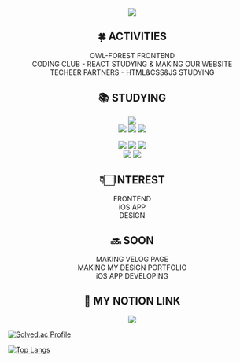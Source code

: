 <div align=center>
<img src="https://capsule-render.vercel.app/api?type=waving&color=auto&height=200&section=header&text=WELCOME&fontSize=90" />
</div>

<div align=center>
  <h2>🍀 ACTIVITIES</h2>
  OWL-FOREST FRONTEND <br>
  CODING CLUB - REACT STUDYING & MAKING OUR WEBSITE <br>
  TECHEER PARTNERS - HTML&CSS&JS STUDYING
</div>

<div align=center>
  <h2>📚 STUDYING </h2>
  <img src="https://img.shields.io/badge/React-61DAFB?style=flat-square&logo=React&logoColor=blue"/> <br>
  <img src="https://img.shields.io/badge/HTML5-E34F26?style=flat-square&logo=HTML&logoColor=orange"/> <img src="https://img.shields.io/badge/CSS3-1572B6?style=flat-square&logo=CSS3&logoColor=black"/> <img src="https://img.shields.io/badge/JavaScript-F7DF1E?style=flat-square&logo=JavaScript&logoColor=Yellow"/>  <br> 
  
  <img src="https://img.shields.io/badge/MySQL-4479A1?style=flat-square&logo=MySQL&logoColor=white"/> <img src="https://img.shields.io/badge/Java-007396?style=flat&logo=Java&logoColor=white" /> <img src="https://img.shields.io/badge/Python-3776AB?style=flat-square&logo=Python&logoColor=white"/> <br> <img src="https://img.shields.io/badge/GitKraken-179287?style=flat-square&logo=GitKraken&logoColor=Green"/> <img src="https://img.shields.io/badge/macOS-000000?style=flat-square&logo=macOS&logoColor=white"/>

</div>

<div align=center>
  <h2>👇🏻INTEREST</h2>
  FRONTEND <br>
  iOS APP <br>
  DESIGN
</div> 

<div align=center>
  <h2>🔜 SOON</h2>
  MAKING VELOG PAGE <br>
  MAKING MY DESIGN PORTFOLIO <br>
  iOS APP DEVELOPING
</div>

<div align=center><h2>📂 MY NOTION LINK</h2><a href="https://www.notion.so/yeahzxnn/yeahzxnn-6e87a93d63d9429386c90cf10f683294" target="_blank"> <img src="https://img.shields.io/badge/Notion-000000?style=flat-square&logo=Notion&logoColor=white"/> </a>
</div>

[![Solved.ac Profile](http://mazassumnida.wtf/api/generate_badge?boj=whynotyoucan)](https://solved.ac/whynotyoucan)<br/>

[![Top Langs](https://github-readme-stats.vercel.app/api/top-langs/?username=yeahzxnn&layout=compact)](https://github.com/yeahzxnn/github-readme-stats)


<!-- <div align = left>
<img src="https://github-readme-stats.vercel.app/api?username=yeahzxnn&show_icons=true">
</div>
<div align = right>
<img src="https://github-readme-stats.vercel.app/api/top-langs/?username=yeahzxnn&layout=compact">
 -->
